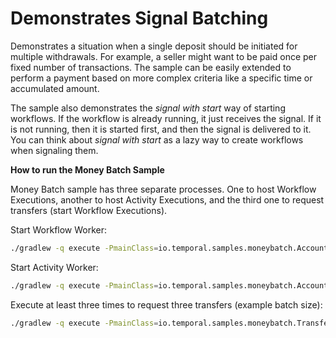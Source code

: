 # Demonstrates Signal Batching

Demonstrates a situation when a single deposit should be initiated for multiple withdrawals.
For example, a seller might want to be paid once per fixed number of transactions.
The sample can be easily extended to perform a payment based on more complex criteria like a specific time or accumulated amount.

The sample also demonstrates the *signal with start* way of starting workflows.
If the workflow is already running, it just receives the signal. If it is not running, then it is started first, and then the signal is delivered to it.
You can think about *signal with start* as a lazy way to create workflows when signaling them.

**How to run the Money Batch Sample**

Money Batch sample has three separate processes. One to host Workflow Executions,
another to host Activity Executions, and the third one to request transfers (start Workflow Executions).

Start Workflow Worker:

```bash
./gradlew -q execute -PmainClass=io.temporal.samples.moneybatch.AccountTransferWorker
```

Start Activity Worker:

```bash
./gradlew -q execute -PmainClass=io.temporal.samples.moneybatch.AccountActivityWorker
```

Execute at least three times to request three transfers (example batch size):

```bash
./gradlew -q execute -PmainClass=io.temporal.samples.moneybatch.TransferRequester
```
